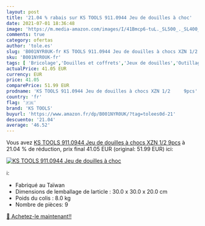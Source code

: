 ```yaml
---
layout: post
title: '21.04 % rabais sur KS TOOLS 911.0944 Jeu de douilles à choc'
date: 2021-07-01 18:36:48
image: 'https://m.media-amazon.com/images/I/41Bmcp6-tuL._SL500_._SL400_.jpg'
comments: true
category: ofertas
author: 'tole.es'
slug: 'B001NYR0UK-fr KS TOOLS 911.0944 Jeu de douilles à chocs XZN 1/2 9pcs'
sku: 'B001NYR0UK-fr'
tags: [ 'Bricolage','Douilles et coffrets','Jeux de douilles','Outillage à main','Outillage à main et électroportatif','ks tools', ]
actualPrice: 41.05 EUR
currency: EUR
price: 41.05
comparePrice: 51.99 EUR
prodname: 'KS TOOLS 911.0944 Jeu de douilles à chocs XZN 1/2     9pcs'
country: 'fr'
flag: '🇫🇷'
brand: 'KS TOOLS'
buyurl: 'https://www.amazon.fr/dp/B001NYR0UK/?tag=tolees0d-21'
descuento: '21.04'
average: '46.52'
---
```


Vous avez [KS TOOLS 911.0944 Jeu de douilles à chocs XZN 1/2     9pcs](https://www.amazon.fr/dp/B001NYR0UK/?tag=tolees0d-21)  à  21.04 % de réduction, prix final  41.05 EUR (original: 51.99 EUR) ici:

[![KS TOOLS 911.0944 Jeu de douilles à choc](https://m.media-amazon.com/images/I/41Bmcp6-tuL._SL500_._SL400_.jpg)](https://www.amazon.fr/dp/B001NYR0UK/?tag=tolees0d-21)

ℹ️:

- Fabriqué au Taïwan
- Dimensions de lemballage de larticle : 30.0 x 30.0 x 20.0 cm
- Poids du colis : 8.0 kg
- Nombre de pièces: 9

[🛒 Achetez-le maintenant!!](https://www.amazon.fr/dp/B001NYR0UK/?tag=tolees0d-21)
